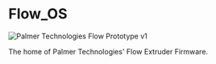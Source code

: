 # Flow_OS
![Palmer Technologies Flow Prototype v1](https://lh4.googleusercontent.com/4lFcd8xFP4quJ7QS1vlkHXJMNbmz9tG3LezYk-7faFnA0bDhfXO3FO1UW_CdJg9kgEJxpbLjGll-4E0msWWxBnnlPaGOc6mpWHs2MZhRgI0-WtgW3rg=w1280)

The home of Palmer Technologies' Flow Extruder Firmware. 
